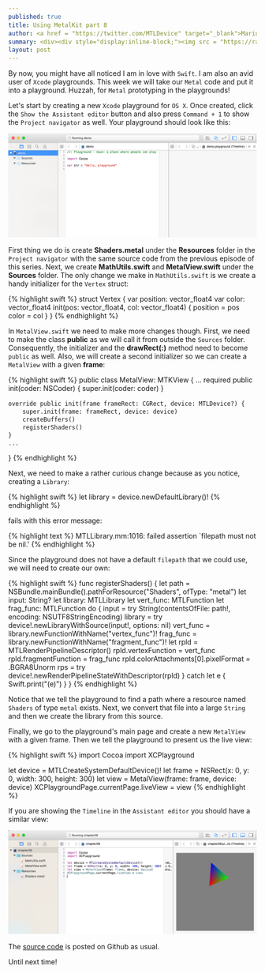 ```yaml
---
published: true
title: Using MetalKit part 8
author: <a href = "https://twitter.com/MTLDevice" target="_blank">Marius Horga</a>
summary: <div><div style="display:inline-block;"><img src = "https://raw.githubusercontent.com/MetalKit/images/master/Swift_full.png" alt="Metal" height="160" width="160"></div><div style="display:inline-block; width:75%; padding-left:1.5em; color:grey; vertical-align:middle;">Introducing Metal prototyping in the Swift playgrounds. Making sure the Swift source code is created in the Sources directory while the Metal files (as well as any assets we might have) are created in the Resources directory. Creating the library from a path since a default one cannot be created in a playground.</div></div>
layout: post
---
```

By now, you might have all noticed I am in love with `Swift`. I am also an avid user of `Xcode` playgrounds. This week we will take our `Metal` code and put it into a playground. Huzzah, for `Metal` prototyping in the playgrounds!

Let's start by creating a new `Xcode` playground for `OS X`. Once created, click the `Show the Assistant editor` button and also press `Command + 1` to show the `Project navigator` as well. Your playground should look like this:

![alt text](https://github.com/MetalKit/images/blob/master/chapter08_1.png?raw=true "1")

First thing we do is create __Shaders.metal__ under the __Resources__ folder in the `Project navigator` with the same source code from the previous episode of this series. Next, we create __MathUtils.swift__ and __MetalView.swift__ under the __Sources__ folder. The only change we make in `MathUtils.swift` is we create a handy initializer for the `Vertex` struct:

{% highlight swift %} 
struct Vertex {
    var position: vector_float4
    var color: vector_float4
    init(pos: vector_float4, col: vector_float4) {
        position = pos
        color = col
    }
}
{% endhighlight %}

In `MetalView.swift` we need to make more changes though. First, we need to make the class __public__ as we will call it from outside the `Sources` folder. Consequently, the initializer and the __drawRect(:)__ method need to become `public` as well. Also, we will create a second initializer so we can create a `MetalView` with a given __frame__: 

{% highlight swift %} 
public class MetalView: MTKView {
    ... 
    required public init(coder: NSCoder) {
        super.init(coder: coder)
    }

    override public init(frame frameRect: CGRect, device: MTLDevice?) {
        super.init(frame: frameRect, device: device)
        createBuffers()
        registerShaders()
    }
    ... 
}
{% endhighlight %}

Next, we need to make a rather curious change because as you notice, creating a `Library`: 

{% highlight swift %} 
let library = device.newDefaultLibrary()!
{% endhighlight %}

fails with this error message:

{% highlight text %} 
MTLLibrary.mm:1016: failed assertion `filepath must not be nil.'
{% endhighlight %}

Since the playground does not have a default `filepath` that we could use, we will need to create our own: 

{% highlight swift %} 
func registerShaders() {
    let path = NSBundle.mainBundle().pathForResource("Shaders", ofType: "metal")
    let input: String?
    let library: MTLLibrary
    let vert_func: MTLFunction
    let frag_func: MTLFunction
    do {
        input = try String(contentsOfFile: path!, encoding: NSUTF8StringEncoding)
        library = try device!.newLibraryWithSource(input!, options: nil)
        vert_func = library.newFunctionWithName("vertex_func")!
        frag_func = library.newFunctionWithName("fragment_func")!
        let rpld = MTLRenderPipelineDescriptor()
        rpld.vertexFunction = vert_func
        rpld.fragmentFunction = frag_func
        rpld.colorAttachments[0].pixelFormat = .BGRA8Unorm
        rps = try device!.newRenderPipelineStateWithDescriptor(rpld)
    } catch let e {
        Swift.print("\(e)")
    }
}
{% endhighlight %}

Notice that we tell the playground to find a path where a resource named `Shaders` of type `metal` exists. Next, we convert that file into a large `String` and then we create the library from this source. 

Finally, we go to the playground's main page and create a new `MetalView` with a given frame. Then we tell the playground to present us the live view: 

{% highlight swift %} 
import Cocoa
import XCPlayground

let device = MTLCreateSystemDefaultDevice()!
let frame = NSRect(x: 0, y: 0, width: 300, height: 300)
let view = MetalView(frame: frame, device: device)
XCPlaygroundPage.currentPage.liveView = view
{% endhighlight %}

If you are showing the `Timeline` in the `Assistant editor` you should have a similar view:

![alt text](https://github.com/MetalKit/images/blob/master/chapter08_2.png?raw=true "2")

The [source code](https://github.com/MetalKit/metal) is posted on Github as usual.

Until next time!
